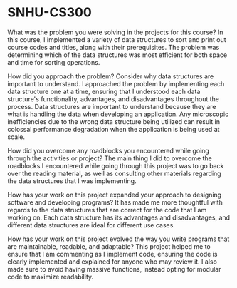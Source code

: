 # SNHU-CS300

What was the problem you were solving in the projects for this course?
In this course, I implemented a variety of data structures to sort and print out course codes and titles, along with their prerequisites. The problem was determining which of the data structures was most efficient for both space and time for sorting operations.

How did you approach the problem? Consider why data structures are important to understand.
I approached the problem by implementing each data structure one at a time, ensuring that I understood each data structure's functionality, advantages, and disadvantages throughout the process. Data structures are important to understand because they are what is handling the data when developing an application. Any microscopic inefficiencies due to the wrong data structure being utilized can result in colossal performance degradation when the application is being used at scale.

How did you overcome any roadblocks you encountered while going through the activities or project?
The main thing I did to overcome the roadblocks I encountered while going through this project was to go back over the reading material, as well as consulting other materials regarding the data structures that I was implementing. 

How has your work on this project expanded your approach to designing software and developing programs?
It has made me more thoughtful with regards to the data structures that are correct for the code that I am working on. Each data structure has its advantages and disadvantages, and different data structures are ideal for different use cases.

How has your work on this project evolved the way you write programs that are maintainable, readable, and adaptable?
This project helped me to ensure that I am commenting as I implement code, ensuring the code is clearly implemented and explained for anyone who may review it. I also made sure to avoid having massive functions, instead opting for modular code to maximize readability.

